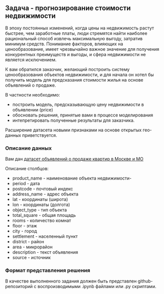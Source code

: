 ## Задача - прогнозирование стоимости недвижимости

В эпоху постоянных изменений, когда цены на недвижимость растут быстрее, чем заработные платы, 
люди стремятся найти наиболее рациональный способ извлечь максимальную выгоду, затратив минимум средств. 
Понимание факторов, влияющих на ценообразование, имеет чрезвычайно важное значение для получения конкурентных преимуществ и выгоды,
и сфера недвижимости не является исключением. 

К вам обратился заказчик, желающий построить систему ценообразования объектов недвижимости, 
и для начала он хотел бы получить модель для предсказания стоимости жилья на основе объявлений о продаже.

В частности необходимо:
- построить модель, предсказывающую цену недвижимости в объявлении (price)
- обосновать решения, принятые вами в процессе моделирования
- интепретировать полученные результаты для заказчика.

Расширение датасета новыми признаками на основе открытых гео-данных приветствуется.

### Описание данных

Вам дан [датасет объявлений о продаже квартир в Москве и МО](https://disk.yandex.ru/d/XDNnTb8JdvYpCA)

Описание столбцов:

- product_name - наименование объекта недвижимости-
- period - дата
- postcode - почтовый индекс
- address_name - адрес объекта
- lat - координаты (широта)
- lon - координаты (долгота)
- object_type - тип объекта
- total_square - общая площадь
- rooms - количество комнат
- floor - этаж
- city - город
- settlement - населенный пункт
- district - район
- area - микрорайон
- description - текст объявления
- source - источник

### Формат представления решения

В качестве выполненного задания должен быть представлен github-репозиторий с воспроизводимыми .ipynb файлами или .py скриптами.
